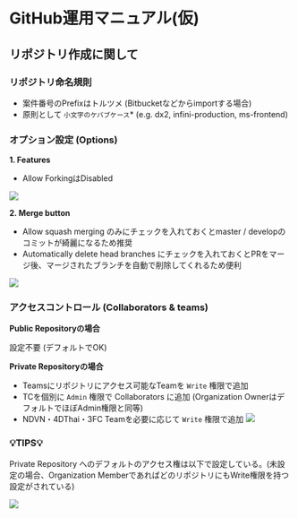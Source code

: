 # GitHub運用マニュアル(仮)


## リポジトリ作成に関して

### リポジトリ命名規則

- 案件番号のPrefixはトルツメ (Bitbucketなどからimportする場合)
- 原則として `小文字のケバブケース`* (e.g. dx2, infini-production, ms-frontend)


### オプション設定 (Options)


**1. Features**

- Allow ForkingはDisabled

![](https://paper-attachments.dropbox.com/s_DEFD74B03744E445DF4463E84A3E0750A54F20348801396CDC651088D5C76423_1571977396774_+2019-10-25+12.18.56.png)


**2. Merge button**

- Allow squash merging のみにチェックを入れておくとmaster / developのコミットが綺麗になるため推奨
- Automatically delete head branches にチェックを入れておくとPRをマージ後、マージされたブランチを自動で削除してくれるため便利

![](https://paper-attachments.dropbox.com/s_DEFD74B03744E445DF4463E84A3E0750A54F20348801396CDC651088D5C76423_1571977427645_+2019-10-25+12.19.04.png)



### アクセスコントロール  (Collaborators & teams)
**Public Repositoryの場合**

設定不要 (デフォルトでOK)

**Private Repositoryの場合**

- Teamsにリポジトリにアクセス可能なTeamを `Write` 権限で追加
- TCを個別に `Admin` 権限で Collaborators に追加 (Organization OwnerはデフォルトでほぼAdmin権限と同等)
- NDVN・4DThai・3FC Teamを必要に応じて `Write` 権限で追加
![](https://paper-attachments.dropbox.com/s_DEFD74B03744E445DF4463E84A3E0750A54F20348801396CDC651088D5C76423_1572424495529_+2019-10-30+17.34.01.png)


### 💡TIPS💡
Private Repository へのデフォルトのアクセス権は以下で設定している。(未設定の場合、Organization MemberであればどのリポジトリにもWrite権限を持つ設定がされている)

![](https://paper-attachments.dropbox.com/s_DEFD74B03744E445DF4463E84A3E0750A54F20348801396CDC651088D5C76423_1571994945089_+2019-10-25+18.15.32.png)

